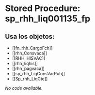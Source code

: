 # Stored Procedure: sp_rhh_liq001135_fp

## Usa los objetos:
- [[fn_rhh_CargoFch]]
- [[rhh_Consvaca]]
- [[RHH_HISVAC]]
- [[rhh_liqhis]]
- [[rhh_pagvaca]]
- [[sp_rhh_LiqConsVarPub]]
- [[Sp_rhh_LiqCte]]

*No code available.*
